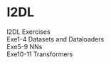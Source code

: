 # I2DL
I2DL Exercises<br />
Exe1-4 Datasets and Dataloaders<br />
Exe5-9 NNs<br />
Exe10-11 Transformers<br />
